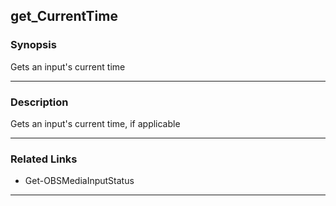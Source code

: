 get_CurrentTime
---------------

### Synopsis
Gets an input's current time

---

### Description

Gets an input's current time, if applicable

---

### Related Links
* Get-OBSMediaInputStatus

---
